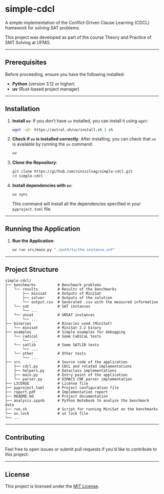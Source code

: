 # simple-cdcl

A simple implementation of the Conflict-Driven Clause Learning (CDCL) framework for solving SAT problems.

This project was developed as part of the course Theory and Practice of SMT Solving at UFMG.

---

## Prerequisites
Before proceeding, ensure you have the following installed:

- **Python** (version 3.12 or higher)
- **uv** (Rust-based project manager)

---

## Installation

1. **Install `uv`**:
   If you don’t have `uv` installed, you can install it using `wget`:
   ```bash
   wget -qO- https://astral.sh/uv/install.sh | sh
   ```

2. **Check if `uv` is installed correctly**:
   After installing, you can check that `uv` is available by running the `uv` command:
   ```bash
   uv 
   ```

3. **Clone the Repository**:
   ```bash
   git clone https://github.com/vinisilvag/simple-cdcl.git
   cd simple-cdcl
   ```

4. **Install dependencies with `uv`**:
   ```bash
   uv sync
   ```
   This command will install all the dependencies specified in your `pyproject.toml` file.

---

## Running the Application

1. **Run the Application**:
   ```bash
   uv run src/main.py "./path/to/the-instance.cnf"
   ```

---

## Project Structure

```
simple-cdcl/
├── benchmarks          # Benchmark problems
│   └── results         # Results of the benchmarks
│       ├── minisat     # Outputs of MiniSat
│       ├── solver      # Outputs of the solution
│       └── output.csv  # Generated .csv with the measured information
│   └── sat             # SAT instances
│       └── ...
│   └── unsat           # UNSAT instances
│       └── ...
├── binaries            # Binaries used (MiniSat)
│   └── minisat         # MiniSat 2.2 binary
├── examples            # Simple examples for debugging
│   └── cadical         # Some CaDiCaL tests
│       └── ...
│   └── satlib          # Some SATLIB tests
│       └── ...
│   └── other           # Other tests
│       └── ...
├── src                 # Source code of the application
│   ├── cdcl.py         # CDCL and related implementations
│   ├── helpers.py      # Dataclass implementations
│   ├── main.py         # Entry point of the application
│   └── parser.py       # DIMACS CNF parser implementation
├── LICENSE             # License file
├── pyproject.toml      # Project configuration file
├── report.pdf          # Implementation report
├── README.md           # Project documentation
├── analysis.ipynb      # Python Notebook to analyze the benchmark data
├── run.sh              # Script for running MiniSat on the benchmarks
└── uv.lock             # uv lock file
└── ...
```

---

## Contributing
Feel free to open issues or submit pull requests if you'd like to contribute to this project.

---

## License
This project is licensed under the [MIT License](LICENSE).

